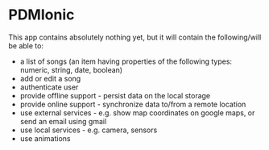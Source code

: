 # PDMIonic
This app contains absolutely nothing yet, but it will contain the following/will be able to:

  - a list of songs (an item having properties of the following types: numeric, string, date, boolean)
  - add or edit a song
  - authenticate user
  - provide offline support - persist data on the local storage
  - provide online support - synchronize data to/from a remote location
  - use external services - e.g. show map coordinates on google maps, or send an email using gmail
  - use local services - e.g. camera, sensors
  - use animations
